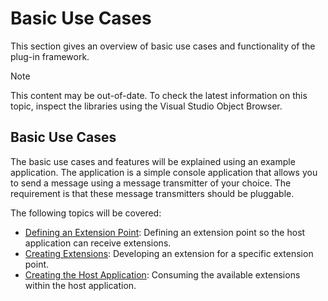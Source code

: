 Basic Use Cases
=====
This section gives an overview of basic use cases and functionality of the plug-in framework.

> [!NOTE]
> This content may be out-of-date. To check the latest information on this topic, inspect the libraries using the Visual Studio Object Browser.


Basic Use Cases
----
The basic use cases and features will be explained using an example application. The application is a simple console application that allows you to send a message using a message transmitter of your choice. The requirement is that these message transmitters should be pluggable.

The following topics will be covered:

* [Defining an Extension Point](defining_an_extension_point.md): Defining an extension point so the host application can receive extensions.
* [Creating Extensions](creating_extensions.md): Developing an extension for a specific extension point.
* [Creating the Host Application](creating_the_host_application.md): Consuming the available extensions within the host application.
